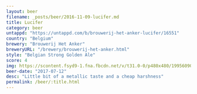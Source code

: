 ```yaml
---
layout: beer
filename: _posts/beer/2016-11-09-lucifer.md
title: Lucifer
category: beer
untappd: "https://untappd.com/b/brouwerij-het-anker-lucifer/16551"
country: "Belgium"
brewery: "Brouwerij Het Anker"
breweryURL: "/brewery/brouwerij-het-anker.html"
style: "Belgian Strong Golden Ale"
score: 4
img: https://scontent.fsyd9-1.fna.fbcdn.net/v/t31.0-0/p480x480/19956090_10155413265938745_6389240217135276875_o.jpg?_nc_cat=107&_nc_sid=e007fa&_nc_ohc=dSuGBd0WDrsAX_3KNqL&_nc_ht=scontent.fsyd9-1.fna&_nc_tp=6&oh=a591024e01d25039ec0db3f9ebbc5a5c&oe=5F4B76F2
beer-date: "2017-07-12"
desc: "Little bit of a metallic taste and a cheap harshness"
permalink: /beer/:title.html
---
```

